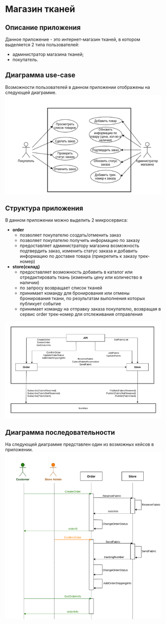 # Магазин тканей

## Описание приложения
Данное приложение - это интернет-магазин тканей, в котором выделяется 2 типа пользователей:
* администратор магазина тканей;
* покупатель.

## Диаграмма use-case
Возможности пользователей в данном приложении отображены на следующей диаграмме.
![Use-case diagram](/fabricStore/diagrams/use_case.png)

## Структура приложения
В данном приложении можно выделить 2 микросервиса:
* **order**
  - позволяет покупателю создать/отменить заказ
  - позволяет покупателю получить информацию по заказу
  - предоставляет администратору магазина возможность подтвердить заказ, изменить статус заказа и добавить информацию по доставке товара (прикрепить к заказу трек-номер)
* **store(склад)**
  - предоставляет возможность добавить в каталог или отредактировать ткань (изменить цену или количество в наличии)
  - по запросу возвращает список тканей
  - принимает команду для бронирования или отмены бронирования ткани, по результатам выполнения которых публикует событие
  - принимает команду на отправку заказа покупателю, возвращая в сервис order трек-номер для отслеживания отправления  

![Component diagram](/fabricStore/diagrams/component_diagram.png)

## Диаграмма последовательности
На следующей диаграмме представлен один из возможных кейсов в приложении.
![Sequence diagram](/fabricStore/diagrams/sequence_diagram.png)